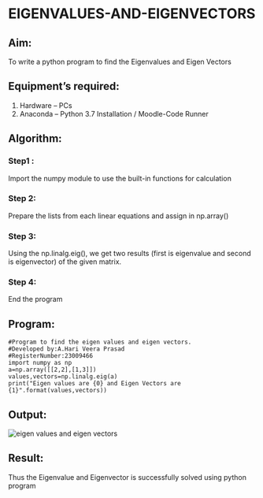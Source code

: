 # EIGENVALUES-AND-EIGENVECTORS
## Aim:
To write a python program to find the Eigenvalues and Eigen Vectors
## Equipment’s required:
1. 	Hardware – PCs
2. 	Anaconda – Python 3.7 Installation / Moodle-Code Runner
## Algorithm:
### Step1 : 
Import the numpy module to use the built-in functions for calculation
### Step 2: 
Prepare the lists from each linear equations and assign in np.array()
### Step 3:
 Using the np.linalg.eig(),  we get two results (first is eigenvalue and second is eigenvector) of the given matrix.
### Step 4: 
End the program
## Program:
```
#Program to find the eigen values and eigen vectors.
#Developed by:A.Hari Veera Prasad 
#RegisterNumber:23009466
import numpy as np
a=np.array([[2,2],[1,3]])
values,vectors=np.linalg.eig(a)
print("Eigen values are {0} and Eigen Vectors are {1}".format(values,vectors))
```
## Output:
![eigen values and eigen vectors](https://github.com/Hariveeraprasad-2006/EIGENVALUES-AND-EIGENVECTORS/assets/145049988/9aeb2932-1c8e-4a51-9732-32d3e8ad8364)

## Result:
Thus the Eigenvalue and Eigenvector is successfully solved using python program
